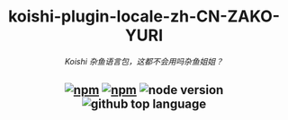 <div align="center">

# koishi-plugin-locale-zh-CN-ZAKO-YURI

_Koishi 杂鱼语言包，这都不会用吗杂鱼姐姐？_

## [![npm](https://img.shields.io/npm/v/koishi-plugin-locale-zh-cn-zako-yuri)](https://www.npmjs.com/package/koishi-plugin-locale-zh-cn-zako-yuri) [![npm](https://img.shields.io/npm/dm/koishi-plugin-locale-zh-CN-ZAKO)](https://www.npmjs.com/package/koishi-plugin-locale-zh-cn-zako-yuri) ![node version](https://img.shields.io/badge/node-%3E=18-green) ![github top language](https://img.shields.io/github/languages/top/ChatLunaLab/chatluna-character?logo=github)

</div>

